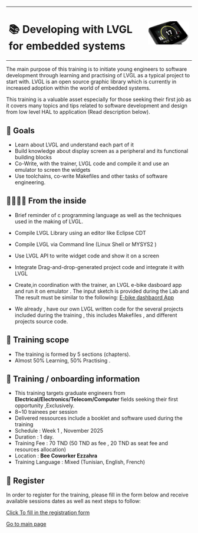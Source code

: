 
<table style="width: 100%;"> 
<tbody>
<tr>
<td style="width: 75%; vertical-align: middle; text-align: left;"> <h1><b>📚 Developing with LVGL for embedded systems</b></h1></td>
<td style="width: 25%;"> <img src="../assets/lvgl_dash.png" alt="" ></td>
</tr>
</tbody>
</table>



The main purpose of this training is to initiate young engineers to software development through learning
and practising of LVGL as a typical project to start with. LVGL is an open source graphic library which is currently in increased adoption within the world of embedded systems. 

This training is a valuable asset especially for those seeking their first job as it covers many topics and tips 
related to software development and design from low level HAL to application (Read description below).


##  🎯 Goals

 *  Learn about LVGL and understand each part of it
 *  Build knowledge about display screen as a peripheral and its functional building blocks
 *  Co-Write, with the trainer, LVGL code and compile it and use an emulator to screen the widgets
 *  Use toolchains, co-write Makefiles and other tasks of software engineering.  

## 📂👨🏻‍🔧 From the inside

 *  Brief reminder of c programming language as well as the techniques used in the making of LVGL.
 *  Compile LVGL Library using an editor like Eclipse CDT
 *  Compile LVGL via Command line (Linux Shell or MYSYS2 )
 *  Use LVGL API to write widget code and show it on a screen
 *  Integrate Drag-and-drop-generated project code and integrate it with LVGL
 *  Create,in coordination with the trainer, an LVGL e-bike dasboard app and run it on emulator . The input sketch is provided
   during the Lab and The result must be similar to the following:
[E-bike dashbaord App](https://www.youtube.com/watch?v=jMRyvFU7gYQ)

 * We already , have our own LVGL written code for the several projects included during the training , this includes Makefiles , and different projects
   source code.  
   
## 📖 Training scope

  * The training is formed by 5 sections (chapters).
  * Almost 50% Learning, 50% Practising .

## 📌 Training / onboarding information

  * This training targets graduate engineers from **Electrical/Electronics/Telecom/Computer** fields seeking their first opportunity ,Exclusively.
  * 8~10 trainees per session
  * Delivered ressources include a booklet and software used during the training
  * Schedule : Week 1 , November 2025
  * Duration : 1 day.
  * Training Fee : 70 TND      (50 TND as fee , 20 TND as seat fee and resources allocation)
  * Location : **Bee Coworker Ezzahra**
  * Training Language : Mixed (Tunisian, English, French)
    
## 📝 Register
<p>In order to register for the training, please fill in the form below and receive available sessions dates
as well as next steps to follow:<br></p>

[Click To fill in the registration form ](https://forms.gle/UJd1ihHvJNftb4U77)


[Go to main page ](https://kt4engineering.github.io/k-training)
